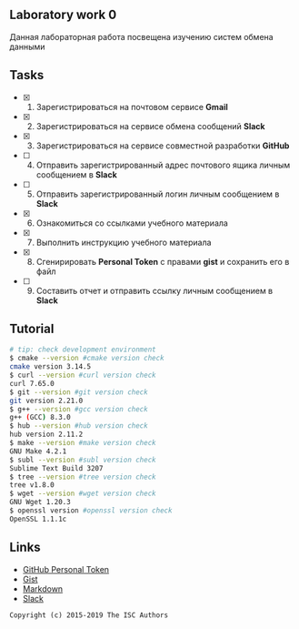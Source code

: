 ## Laboratory work 0

Данная лабораторная работа посвещена изучению систем обмена данными

## Tasks

- [x] 1. Зарегистрироваться на почтовом сервисе **Gmail**
- [x] 2. Зарегистрироваться на сервисе обмена сообщений **Slack**
- [x] 3. Зарегистрироваться на сервисе совместной разработки **GitHub**
- [ ] 4. Отправить зарегистрированный адрес почтового ящика личным сообщением в **Slack**
- [ ] 5. Отправить зарегистрированный логин личным сообщением в **Slack**
- [X] 6. Ознакомиться со ссылками учебного материала
- [X] 7. Выполнить инструкцию учебного материала
- [x] 8. Сгенирировать **Personal Token** с правами **gist** и сохранить его в файл
- [ ] 9. Составить отчет и отправить ссылку личным сообщением в **Slack**

## Tutorial

```sh
# tip: check development environment
$ cmake --version #cmake version check
cmake version 3.14.5
$ curl --version #curl version check
curl 7.65.0
$ git --version #git version check
git version 2.21.0
$ g++ --version #gcc version check
g++ (GCC) 8.3.0
$ hub --version #hub version check
hub version 2.11.2
$ make --version #make version check
GNU Make 4.2.1
$ subl --version #subl version check
Sublime Text Build 3207
$ tree --version #tree version check
tree v1.8.0
$ wget --version #wget version check
GNU Wget 1.20.3
$ openssl version #openssl version check
OpenSSL 1.1.1c
```

## Links

- [GitHub Personal Token](https://github.com/settings/tokens/new)
- [Gist](https://gist.github.com)
- [Markdown](https://guides.github.com/features/mastering-markdown/)
- [Slack](https://slack.com)

```
Copyright (c) 2015-2019 The ISC Authors
```
